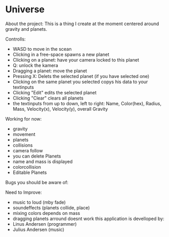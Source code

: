 # Universe
About the project:
This is a thing I create at the moment centered around gravity and planets.

Controlls:
  - WASD to move in the scean
  - Clicking in a free-space spawns a new planet
  - Clicking on a planet: have your camera locked to this planet
  - Q: unlock the kamera
  - Dragging a planet: move the planet
  - Pressing X: Delets the selected planet (if you have selected one)
  - Clicking on the same planet you selected copys his data to your textinputs
  - Clicking "Edit" edits the selected planet
  - Clicking "Clear" clears all planets
  - the textinputs from up to down, left to right: Name, Color(hex),      Radius, Mass, Velocity(x), Velocity(y), overall Gravity



Working for now:
  - gravity 
  - movement
  - planets
  - collisions
  - camera follow
  - you can delete Planets 
  - name and mass is displayed
  - colorcollision
  - Editable Planets

Bugs you should be aware of:

Need to Improve:
  - music to loud (mby fade)
  - soundeffects (planets collide, place)
  - mixing colors depends on mass
  - dragging planets arround doesnt work
this application is develloped by: 
  - Linus Andersen (programmer)
  - Julius Andersen (music)
